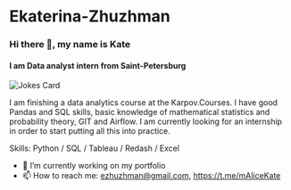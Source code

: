 # Ekaterina-Zhuzhman
### Hi there 👋, my name is Kate
#### I am Data analyst intern from Saint-Petersburg
![Jokes Card](https://readme-jokes.vercel.app/api)

I am finishing a  data analytics course at the Karpov.Courses. I have good Pandas and SQL skills, basic knowledge of mathematical statistics and probability theory, GIT and Airflow. I am currently looking for an internship in order to start putting all this into practice.

Skills: Python / SQL / Tableau / Redash / Excel

- 🔭 I’m currently working on my portfolio
- 📫 How to reach me: ezhuzhman@gmail.com, https://t.me/mAliceKate




